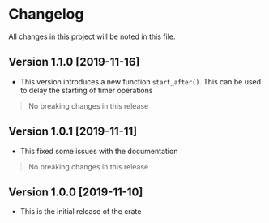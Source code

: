 # Changelog
All changes in this project will be noted in this file.

## Version 1.1.0 [2019-11-16]
- This version introduces a new function `start_after()`. This can be used to delay the starting of timer operations
> No breaking changes in this release
## Version 1.0.1 [2019-11-11]
- This fixed some issues with the documentation
> No breaking changes in this release
## Version 1.0.0 [2019-11-10]
- This is the initial release of the crate